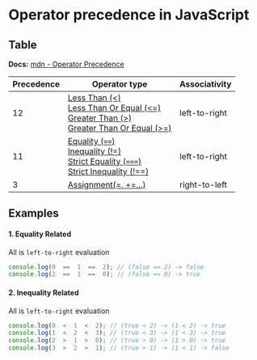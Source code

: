 # Operator precedence in JavaScript


## Table

**Docs:** [mdn - Operator Precedence](https://developer.mozilla.org/en-US/docs/Web/JavaScript/Reference/Operators/Operator_Precedence)

| Precedence | Operator type |  Associativity |
|--|--|--|
|  12| [Less Than (<)](https://developer.mozilla.org/en-US/docs/Web/JavaScript/Reference/Operators/Less_than) <br> [Less Than Or Equal (<=)](https://developer.mozilla.org/en-US/docs/Web/JavaScript/Reference/Operators/Less_than_or_equal) <br> [Greater Than (>)](https://developer.mozilla.org/en-US/docs/Web/JavaScript/Reference/Operators/Greater_than)  <br> [Greater Than Or Equal (>=)](https://developer.mozilla.org/en-US/docs/Web/JavaScript/Reference/Operators/Greater_than_or_equal) | left-to-right  | 
| 11 | [Equality (`==`)](https://developer.mozilla.org/en-US/docs/Web/JavaScript/Reference/Operators/Equality) <br> [Inequality (!=)](https://developer.mozilla.org/en-US/docs/Web/JavaScript/Reference/Operators/Inequality) <br> [Strict Equality (`===`)](https://developer.mozilla.org/en-US/docs/Web/JavaScript/Reference/Operators/Strict_equality) <br> [Strict Inequality (!==)](https://developer.mozilla.org/en-US/docs/Web/JavaScript/Reference/Operators/Strict_inequality) |  left-to-right   |
| 3 | [Assignment(=, +=...)](https://developer.mozilla.org/en-US/docs/Web/JavaScript/Reference/Operators#assignment_operators) | right-to-left | 


## Examples

#### 1. Equality Related
All is `left-to-right` evaluation
```js
console.log(0  ==  1  ==  2); // (false == 2) -> false
console.log(2  ==  1  ==  0); // (false == 0) -> true
```

#### 2. Inequality  Related
All is `left-to-right` evaluation
```js
console.log(0  <  1  <  2); // (true < 2) -> (1 < 2) -> true
console.log(1  <  2  <  3); // (true < 3) -> (1 < 3) -> true
console.log(2  >  1  >  0); // (true > 0) -> (1 > 0) -> true
console.log(3  >  2  >  1); // (true > 1) -> (1 < 1) -> false
```






